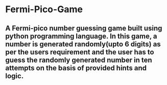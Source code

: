 # Fermi-Pico-Game
## A Fermi-pico number guessing game built using python programming language. In this game, a number is generated randomly(upto 6 digits) as per the users requirement and the user has to guess the randomly generated number in ten attempts on the basis of provided hints and logic.
